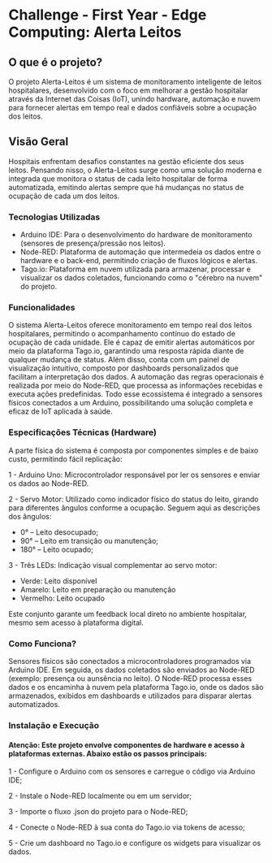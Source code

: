 # Challenge - First Year - Edge Computing: Alerta Leitos

## O que é o projeto?
O projeto Alerta-Leitos é um sistema de monitoramento inteligente de leitos hospitalares, desenvolvido com o foco em melhorar a gestão hospitalar através da Internet das Coisas (IoT), unindo hardware, automação e nuvem para fornecer alertas em tempo real e dados confiáveis sobre a ocupação dos leitos.

## Visão Geral
Hospitais enfrentam desafios constantes na gestão eficiente dos seus leitos. Pensando nisso, o Alerta-Leitos surge como uma solução moderna e integrada que monitora o status de cada leito hospitalar de forma automatizada, emitindo alertas sempre que há mudanças no status de ocupação de cada um dos leitos.

### Tecnologias Utilizadas

- Arduino IDE: Para o desenvolvimento do hardware de monitoramento (sensores de presença/pressão nos leitos).
- Node-RED: Plataforma de automação que intermedeia os dados entre o hardware e o back-end, permitindo criação de fluxos lógicos e alertas.
- Tago.io: Plataforma em nuvem utilizada para armazenar, processar e visualizar os dados coletados, funcionando como o "cérebro na nuvem" do projeto.

### Funcionalidades
O sistema Alerta-Leitos oferece monitoramento em tempo real dos leitos hospitalares, permitindo o acompanhamento contínuo do estado de ocupação de cada unidade. Ele é capaz de emitir alertas automáticos por meio da plataforma Tago.io, garantindo uma resposta rápida diante de qualquer mudança de status. Além disso, conta com um painel de visualização intuitivo, composto por dashboards personalizados que facilitam a interpretação dos dados. A automação das regras operacionais é realizada por meio do Node-RED, que processa as informações recebidas e executa ações predefinidas. Todo esse ecossistema é integrado a sensores físicos conectados a um Arduino, possibilitando uma solução completa e eficaz de IoT aplicada à saúde.

### Especificações Técnicas (Hardware)
A parte física do sistema é composta por componentes simples e de baixo custo, permitindo fácil replicação:

1 - Arduino Uno: Microcontrolador responsável por ler os sensores e enviar os dados ao Node-RED.

2 - Servo Motor: Utilizado como indicador físico do status do leito, girando para diferentes ângulos conforme a ocupação. Seguem aqui as descrições dos ângulos:

- 0° – Leito desocupado;
- 90° – Leito em transição ou manutenção;
- 180° – Leito ocupado;

3 - Três LEDs: Indicação visual complementar ao servo motor:

- Verde: Leito disponível
- Amarelo: Leito em preparação ou manutenção
- Vermelho: Leito ocupado

Este conjunto garante um feedback local direto no ambiente hospitalar, mesmo sem acesso à plataforma digital.

### Como Funciona?
Sensores físicos são conectados a microcontroladores programados via Arduino IDE. Em seguida, os dados coletados são enviados ao Node-RED (exemplo: presença ou aunsência no leito). O Node-RED processa esses dados e os encaminha à nuvem pela plataforma Tago.io, onde os dados são armazenados, exibidos em dashboards e utilizados para disparar alertas automatizados.

### Instalação e Execução
#### Atenção: Este projeto envolve componentes de hardware e acesso à plataformas externas. Abaixo estão os passos principais:

1 - Configure o Arduino com os sensores e carregue o código via Arduino IDE;

2 - Instale o Node-RED localmente ou em um servidor;

3 - Importe o fluxo .json do projeto para o Node-RED;

4 - Conecte o Node-RED à sua conta do Tago.io via tokens de acesso;

5 - Crie um dashboard no Tago.io e configure os widgets para visualizar os dados.
